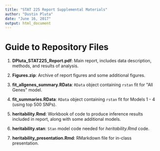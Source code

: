 ```yaml
---
title: "STAT 225 Report Supplemental Materials"
author: "Dustin Pluta"
date: "June 16, 2017"
output: html_document
---
```


# Guide to Repository Files

1. **DPluta_STAT225_Report.pdf**: Main report, includes data description, methods, and results of 
analysis.

2. **Figures.zip**: Archive of report figures and some additional figures.

3. **fit_allgenes_summary.RData**: `RData` object containing `rstan` fit for 
"All Genes" model.

4. **fit_summaries.RData**: `RData` object containing `rstan` fit for Models 1 - 4 (using top 500 SNPs).

5. **heritability.Rmd**: Workbook of code to produce inference results included in report, 
along with some additional models.

6. **heritability.stan**: `Stan` model code needed for *heritability.Rmd* code.

7. **heritability_presentation.Rmd**: RMarkdown file for in-class presentation.
